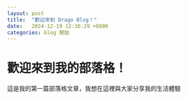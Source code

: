 ```yaml
---
layout: post
title:  "歡迎來到 Drago Blog！"
date:   2024-12-19 12:36:29 +0800
categories: blog 開始
---
```


# 歡迎來到我的部落格！

這是我的第一篇部落格文章，我想在這裡與大家分享我的生活體驗